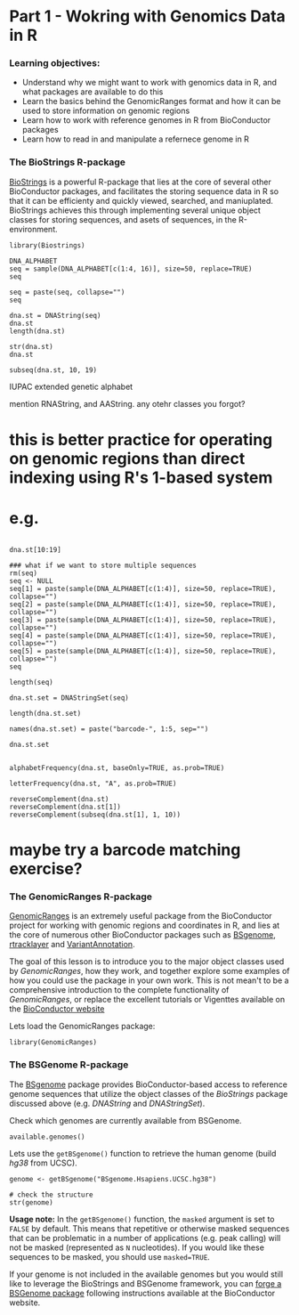 # Part 1 - Wokring with Genomics Data in R

### Learning objectives: 
- Understand why we might want to work with genomics data in R, and what packages are available to do this
- Learn the basics behind the GenomicRanges format and how it can be used to store information on genomic regions
- Learn how to work with reference genomes in R from BioConductor packages 
- Learn how to read in and manipulate a refernece genome in R 


### The BioStrings R-package

[BioStrings](http://bioconductor.org/packages/release/bioc/html/Biostrings.html) is a powerful R-package that lies at the core of several other BioConductor packages, and facilitates the storing sequence data in R so that it can be efficienty and quickly viewed, searched, and maniuplated. BioStrings achieves this through implementing several unique object classes for storing sequences, and asets of sequences, in the R-environment. 



```{r}
library(Biostrings)
```

```{r}
DNA_ALPHABET
seq = sample(DNA_ALPHABET[c(1:4, 16)], size=50, replace=TRUE)
seq

seq = paste(seq, collapse="")
seq

dna.st = DNAString(seq)
dna.st
length(dna.st)

str(dna.st)
dna.st

subseq(dna.st, 10, 19)
```

IUPAC extended genetic alphabet 

mention RNAString, and AAString. any otehr classes you forgot?



# this is better practice for operating on genomic regions than direct indexing using R's 1-based system 
# e.g. 
```{r}

dna.st[10:19]
```


```{r}
### what if we want to store multiple sequences 
rm(seq)
seq <- NULL
seq[1] = paste(sample(DNA_ALPHABET[c(1:4)], size=50, replace=TRUE), collapse="")
seq[2] = paste(sample(DNA_ALPHABET[c(1:4)], size=50, replace=TRUE), collapse="")
seq[3] = paste(sample(DNA_ALPHABET[c(1:4)], size=50, replace=TRUE), collapse="")
seq[4] = paste(sample(DNA_ALPHABET[c(1:4)], size=50, replace=TRUE), collapse="")
seq[5] = paste(sample(DNA_ALPHABET[c(1:4)], size=50, replace=TRUE), collapse="")
seq

length(seq)

dna.st.set = DNAStringSet(seq)

length(dna.st.set)

names(dna.st.set) = paste("barcode-", 1:5, sep="")

dna.st.set
```

```{r}

alphabetFrequency(dna.st, baseOnly=TRUE, as.prob=TRUE)

letterFrequency(dna.st, "A", as.prob=TRUE)

reverseComplement(dna.st)
reverseComplement(dna.st[1])
reverseComplement(subseq(dna.st[1], 1, 10))
```

# maybe try a barcode matching exercise?




### The GenomicRanges R-package

[GenomicRanges](https://bioconductor.org/packages/release/bioc/html/GenomicRanges.html) is an extremely useful package from the BioConductor project for working with genomic regions and coordinates in R, and lies at the core of numerous other BioConductor packages such as [BSgenome](https://bioconductor.org/packages/release/bioc/html/BSgenome.html), [rtracklayer](https://bioconductor.org/packages/release/bioc/html/rtracklayer.html) and [VariantAnnotation](https://bioconductor.org/packages/release/bioc/html/VariantAnnotation.html). 

The goal of this lesson is to introduce you to the major object classes used by *GenomicRanges*, how they work, and together explore some examples of how you could use the package in your own work. This is not mean't to be a comprehensive introduction to the complete functionality of *GenomicRanges*, or replace the excellent tutorials or Vigenttes available on the [BioConductor website](https://bioconductor.org/packages/release/bioc/html/GenomicRanges.html)

Lets load the GenomicRanges package: 
```{r}
library(GenomicRanges)
```



### The BSGenome R-package

The [BSgenome](https://bioconductor.org/packages/release/bioc/html/BSgenome.html) package provides BioConductor-based access to reference genome sequences that utilize the object classes of the *BioStrings* package discussed above (e.g. *DNAString* and *DNAStringSet*). 

Check which genomes are currently available from BSGenome. 
```{r}
available.genomes()
```

Lets use the `getBSgenome()` function to retrieve the human genome (build *hg38* from UCSC). 
```{r}
genome <- getBSgenome("BSgenome.Hsapiens.UCSC.hg38")

# check the structure 
str(genome) 
```

**Usage note:** In the `getBSgenome()` function, the `masked` argument is set to `FALSE` by default. This means that repetitive or otherwise masked sequences that can be problematic in a number of applications (e.g. peak calling) will not be masked (represented as `N` nucleotides). If you would like these sequences to be masked, you should use `masked=TRUE`. 




If your genome is not included in the available genomes but you would still like to leverage the BioStrings and BSGenome framework, you can [forge a BSGenome package](https://bioconductor.org/packages/release/bioc/html/BSgenome.html) following instructions available at the BioConductor website. 




